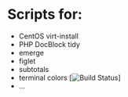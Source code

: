 Scripts for:
============

* CentOS virt-install
* PHP DocBlock tidy
* emerge
* figlet
* subtotals
* terminal colors [![Build Status](https://travis-ci.org/kurkale6ka/scripts.png?branch=master)]
* ...
